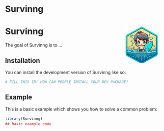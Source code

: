 
# Survinng

<!-- badges: start -->
# Survinng <a href="https://nkoenen.github.io/Survinng/"><img src="man/figures/logo.jpeg" align="right" height="120" alt="Survinng website" /></a>
<!-- badges: end -->

The goal of Survinng is to ...

## Installation

You can install the development version of Survinng like so:

``` r
# FILL THIS IN! HOW CAN PEOPLE INSTALL YOUR DEV PACKAGE?
```

## Example

This is a basic example which shows you how to solve a common problem:

``` r
library(Survinng)
## basic example code
```

